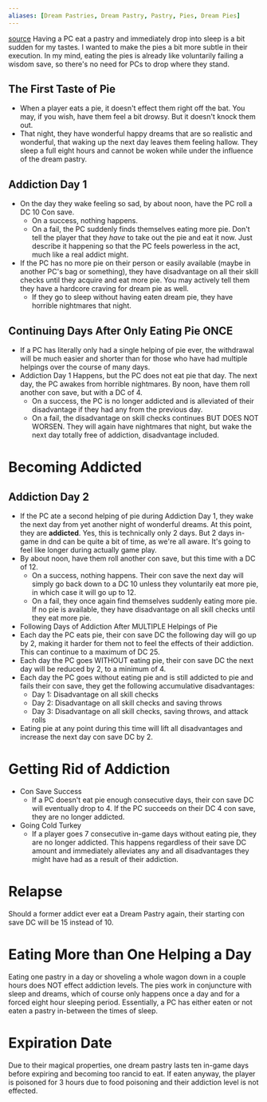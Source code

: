 ```yaml
---
aliases: [Dream Pastries, Dream Pastry, Pastry, Pies, Dream Pies]
---
```

[source](https://www.reddit.com/r/CurseofStrahd/comments/91bv3n/fleshing_out_curse_of_strahd_the_mechanics_of/)
Having a PC eat a pastry and immediately drop into sleep is a bit sudden for my tastes. I wanted to make the pies a bit more subtle in their execution. In my mind, eating the pies is already like voluntarily failing a wisdom save, so there's no need for PCs to drop where they stand.

## The First Taste of Pie
- When a player eats a pie, it doesn't effect them right off the bat. You may, if you wish, have them feel a bit drowsy. But it doesn't knock them out.
- That night, they have wonderful happy dreams that are so realistic and wonderful, that waking up the next day leaves them feeling hallow. They sleep a full eight hours and cannot be woken while under the influence of the dream pastry.

## Addiction Day 1
- On the day they wake feeling so sad, by about noon, have the PC roll a DC 10 Con save.
	- On a success, nothing happens.
	- On a fail, the PC suddenly finds themselves eating more pie. Don't tell the player that they _have_ to take out the pie and eat it now. Just describe it happening so that the PC feels powerless in the act, much like a real addict might.
- If the PC has no more pie on their person or easily available (maybe in another PC's bag or something), they have disadvantage on all their skill checks until they acquire and eat more pie. You may actively tell them they have a hardcore craving for dream pie as well.
	- If they go to sleep without having eaten dream pie, they have horrible nightmares that night.

## Continuing Days After Only Eating Pie ONCE
- If a PC has literally only had a single helping of pie ever, the withdrawal will be much easier and shorter than for those who have had multiple helpings over the course of many days.
- Addiction Day 1 Happens, but the PC does not eat pie that day. The next day, the PC awakes from horrible nightmares. By noon, have them roll another con save, but with a DC of 4.
	- On a success, the PC is no longer addicted and is alleviated of their disadvantage if they had any from the previous day.
	- On a fail, the disadvantage on skill checks continues BUT DOES NOT WORSEN. They will again have nightmares that night, but wake the next day totally free of addiction, disadvantage included.

# Becoming Addicted
## Addiction Day 2
- If the PC ate a second helping of pie during Addiction Day 1, they wake the next day from yet another night of wonderful dreams. At this point, they are **addicted**. Yes, this is technically only 2 days. But 2 days in-game in dnd can be quite a bit of time, as we're all aware. It's going to feel like longer during actually game play.
- By about noon, have them roll another con save, but this time with a DC of 12.
	- On a success, nothing happens. Their con save the next day will simply go back down to a DC 10 unless they voluntarily eat more pie, in which case it will go up to 12.
	- On a fail, they once again find themselves suddenly eating more pie. If no pie is available, they have disadvantage on all skill checks until they eat more pie.
- Following Days of Addiction After MULTIPLE Helpings of Pie
- Each day the PC eats pie, their con save DC the following day will go up by 2, making it harder for them not to feel the effects of their addiction. This can continue to a maximum of DC 25.
- Each day the PC goes WITHOUT eating pie, their con save DC the next day will be reduced by 2, to a minimum of 4.
- Each day the PC goes without eating pie and is still addicted to pie and fails their con save, they get the following accumulative disadvantages:
	- Day 1: Disadvantage on all skill checks
	- Day 2: Disadvantage on all skill checks and saving throws
	- Day 3: Disadvantage on all skill checks, saving throws, and attack rolls
- Eating pie at any point during this time will lift all disadvantages and increase the next day con save DC by 2.

# Getting Rid of Addiction
- Con Save Success
    - If a PC doesn't eat pie enough consecutive days, their con save DC will eventually drop to 4. If the PC succeeds on their DC 4 con save, they are no longer addicted.
- Going Cold Turkey
    - If a player goes 7 consecutive in-game days without eating pie, they are no longer addicted. This happens regardless of their save DC amount and immediately alleviates any and all disadvantages they might have had as a result of their addiction.

# Relapse
Should a former addict ever eat a Dream Pastry again, their starting con save DC will be 15 instead of 10.

# Eating More than One Helping a Day
Eating one pastry in a day or shoveling a whole wagon down in a couple hours does NOT effect addiction levels. The pies work in conjuncture with sleep and dreams, which of course only happens once a day and for a forced eight hour sleeping period. Essentially, a PC has either eaten or not eaten a pastry in-between the times of sleep.

# Expiration Date
Due to their magical properties, one dream pastry lasts ten in-game days before expiring and becoming too rancid to eat. If eaten anyway, the player is poisoned for 3 hours due to food poisoning and their addiction level is not effected.